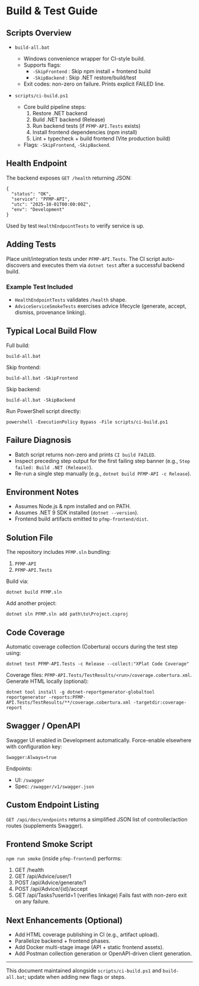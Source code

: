 # Build & Test Guide

## Scripts Overview

- `build-all.bat`
  - Windows convenience wrapper for CI-style build.
  - Supports flags:
    - `-SkipFrontend` : Skip npm install + frontend build
    - `-SkipBackend` : Skip .NET restore/build/test
  - Exit codes: non-zero on failure. Prints explicit FAILED line.

- `scripts/ci-build.ps1`
  - Core build pipeline steps:
    1. Restore .NET backend
    2. Build .NET backend (Release)
    3. Run backend tests (if `PFMP-API.Tests` exists)
    4. Install frontend dependencies (npm install)
    5. Lint + typecheck + build frontend (Vite production build)
  - Flags: `-SkipFrontend`, `-SkipBackend`.

## Health Endpoint

The backend exposes `GET /health` returning JSON:
```
{
  "status": "OK",
  "service": "PFMP-API",
  "utc": "2025-10-01T00:00:00Z",
  "env": "Development"
}
```
Used by test `HealthEndpointTests` to verify service is up.

## Adding Tests

Place unit/integration tests under `PFMP-API.Tests`. The CI script auto-discovers and executes them via `dotnet test` after a successful backend build.

### Example Test Included
- `HealthEndpointTests` validates `/health` shape.
- `AdviceServiceSmokeTests` exercises advice lifecycle (generate, accept, dismiss, provenance linking).

## Typical Local Build Flow

Full build:
```
build-all.bat
```
Skip frontend:
```
build-all.bat -SkipFrontend
```
Skip backend:
```
build-all.bat -SkipBackend
```
Run PowerShell script directly:
```
powershell -ExecutionPolicy Bypass -File scripts/ci-build.ps1
```

## Failure Diagnosis
- Batch script returns non-zero and prints `CI build FAILED`.
- Inspect preceding step output for the first failing step banner (e.g., `Step failed: Build .NET (Release)`).
- Re-run a single step manually (e.g., `dotnet build PFMP-API -c Release`).

## Environment Notes
- Assumes Node.js & npm installed and on PATH.
- Assumes .NET 9 SDK installed (`dotnet --version`).
- Frontend build artifacts emitted to `pfmp-frontend/dist`.

## Solution File

The repository includes `PFMP.sln` bundling:
1. `PFMP-API`
2. `PFMP-API.Tests`

Build via:
```
dotnet build PFMP.sln
```
Add another project:
```
dotnet sln PFMP.sln add path\to\Project.csproj
```

## Code Coverage

Automatic coverage collection (Cobertura) occurs during the test step using:
```
dotnet test PFMP-API.Tests -c Release --collect:"XPlat Code Coverage"
```
Coverage files: `PFMP-API.Tests/TestResults/<run>/coverage.cobertura.xml`.
Generate HTML locally (optional):
```
dotnet tool install -g dotnet-reportgenerator-globaltool
reportgenerator -reports:PFMP-API.Tests/TestResults/**/coverage.cobertura.xml -targetdir:coverage-report
```

## Swagger / OpenAPI

Swagger UI enabled in Development automatically. Force-enable elsewhere with configuration key:
```
Swagger:Always=true
```
Endpoints:
* UI: `/swagger`
* Spec: `/swagger/v1/swagger.json`

## Custom Endpoint Listing

`GET /api/docs/endpoints` returns a simplified JSON list of controller/action routes (supplements Swagger).

## Frontend Smoke Script

`npm run smoke` (inside `pfmp-frontend`) performs:
1. GET /health
2. GET /api/Advice/user/1
3. POST /api/Advice/generate/1
4. POST /api/Advice/{id}/accept
5. GET /api/Tasks?userId=1 (verifies linkage)
Fails fast with non-zero exit on any failure.

## Next Enhancements (Optional)
- Add HTML coverage publishing in CI (e.g., artifact upload).
- Parallelize backend + frontend phases.
- Add Docker multi-stage image (API + static frontend assets).
- Add Postman collection generation or OpenAPI-driven client generation.

---
This document maintained alongside `scripts/ci-build.ps1` and `build-all.bat`; update when adding new flags or steps.
